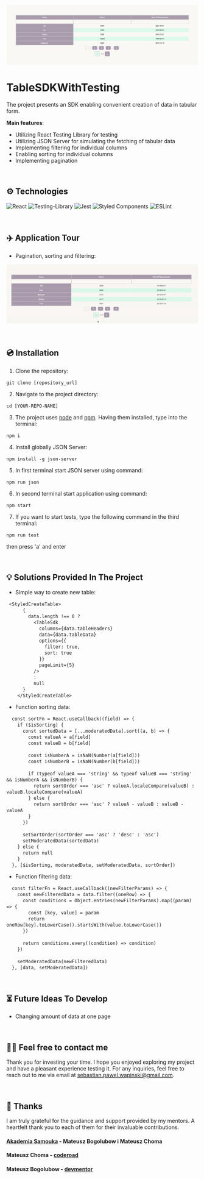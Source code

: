 ![screen of app](/assets/img/tableSDK.png)

# TableSDKWithTesting

The project presents an SDK enabling convenient creation of data in tabular form.

**Main features**:

- Utilizing React Testing Library for testing
- Utilizing JSON Server for simulating the fetching of tabular data
- Implementing filtering for individual columns
- Enabling sorting for individual columns
- Implementing pagination

&nbsp;

## ⚙️ Technologies

![React](https://img.shields.io/badge/react-%2320232a.svg?style=for-the-badge&logo=react&logoColor=%2361DAFB)
![Testing-Library](https://img.shields.io/badge/-TestingLibrary-%23E33332?style=for-the-badge&logo=testing-library&logoColor=white)
![Jest](https://img.shields.io/badge/-jest-%23C21325?style=for-the-badge&logo=jest&logoColor=white)
![Styled Components](https://img.shields.io/badge/styled--components-DB7093?style=for-the-badge&logo=styled-components&logoColor=white)
![ESLint](https://img.shields.io/badge/ESLint-4B3263?style=for-the-badge&logo=eslint&logoColor=white)

&nbsp;

## ✈️ Application Tour

- Pagination, sorting and filtering:

![](/assets/gif/TableSDKPresentation.gif)

&nbsp;

## 💿 Installation

1. Clone the repository:

```
git clone [repository_url]
```

2. Navigate to the project directory:

```
cd [YOUR-REPO-NAME]
```

3. The project uses [node](https://nodejs.org/en/) and [npm](https://www.npmjs.com/). Having them installed, type into the terminal:

```
npm i
```

4. Install globally JSON Server:

```
npm install -g json-server
```

5. In first terminal start JSON server using command:

```
npm run json
```

6. In second terminal start application using command:

```
npm start
```

7. If you want to start tests, type the following command in the third terminal:

```
npm run test
```

then press 'a' and enter

&nbsp;

## 💡 Solutions Provided In The Project

- Simple way to create new table:

```
 <StyledCreateTable>
      {
        data.length !== 0 ?
          <TableSdk
            columns={data.tableHeaders}
            data={data.tableData}
            options={{
              filter: true,
              sort: true
            }}
            pageLimit={5}
          />
          :
          null
      }
    </StyledCreateTable>
```

- Function sorting data:

```
  const sortFn = React.useCallback((field) => {
    if ($isSorting) {
      const sortedData = [...moderatedData].sort((a, b) => {
        const valueA = a[field]
        const valueB = b[field]

        const isNumberA = isNaN(Number(a[field]))
        const isNumberB = isNaN(Number(b[field]))

        if (typeof valueA === 'string' && typeof valueB === 'string' && isNumberA && isNumberB) {
          return sortOrder === 'asc' ? valueA.localeCompare(valueB) : valueB.localeCompare(valueA)
        } else {
          return sortOrder === 'asc' ? valueA - valueB : valueB - valueA
        }
      })

      setSortOrder(sortOrder === 'asc' ? 'desc' : 'asc')
      setModeratedData(sortedData)
    } else {
      return null
    }
  }, [$isSorting, moderatedData, setModeratedData, sortOrder])
```

- Function filtering data:

```
  const filterFn = React.useCallback((newFilterParams) => {
    const newFilteredData = data.filter((oneRow) => {
      const conditions = Object.entries(newFilterParams).map((param) => {
        const [key, value] = param
        return oneRow[key].toLowerCase().startsWith(value.toLowerCase())
      })

      return conditions.every((condition) => condition)
    })

    setModeratedData(newFilteredData)
  }, [data, setModeratedData])
```

&nbsp;

## ⏳ Future Ideas To Develop

- Changing amount of data at one page

&nbsp;

## 🙋‍♂️ Feel free to contact me

Thank you for investing your time. I hope you enjoyed exploring my project and have a pleasant experience testing it. For any inquiries, feel free to reach out to me via email at sebastian.pawel.wapinski@gmail.com.

&nbsp;

## 👏 Thanks

I am truly grateful for the guidance and support provided by my mentors. A heartfelt thank you to each of them for their invaluable contributions.

#### [Akademia Samouka](https://akademiasamouka.pl/) - Mateusz Bogolubow i Mateusz Choma

#### Mateusz Choma - [coderoad](https://coderoad.pl/)

#### Mateusz Bogolubow - [devmentor](https://devmentor.pl/)
